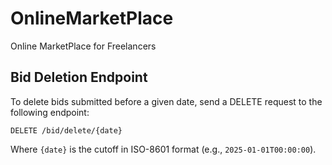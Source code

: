 # OnlineMarketPlace
Online MarketPlace for Freelancers

## Bid Deletion Endpoint

To delete bids submitted before a given date, send a DELETE request to the following endpoint:

```
DELETE /bid/delete/{date}
```

Where `{date}` is the cutoff in ISO-8601 format (e.g., `2025-01-01T00:00:00`).
